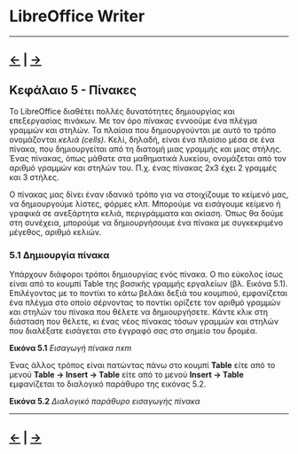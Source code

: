 # LibreOffice Writer

---
[<-](LibreOfficeWriter_chap4.md) | [->](LibreOfficeWriter_chap6.md)
---

## Κεφάλαιο 5 - Πίνακες

Το LibreOffice διαθέτει πολλές δυνατότητες δημιουργίας και επεξεργασίας πινάκων. Με τον όρο _πίνακας_ εννοούμε ένα πλέγμα γραμμών και στηλών. Τα πλαίσια που δημιουργούνται με αυτό το τρόπο ονομάζονται _κελιά (cells)_. Κελί, δηλαδή, είναι ένα πλαίσιο μέσα σε ένα πίνακα, που δημιουργείται από τη διατομή μιας γραμμής και μιας στήλης. Ένας πίνακας, όπως μάθατε στα μαθηματικά λυκείου, ονομάζεται από τον αριθμό γραμμών και στηλών του. Π.χ. ένας πίνακας 2x3 έχει 2 γραμμές και 3 στήλες.

Ο πίνακας μας δίνει έναν ιδανικό τρόπο για να στοιχίζουμε το κείμενό μας, να δημιουργούμε λίστες, φόρμες κλπ. Μπορούμε να εισάγουμε κείμενο ή γραφικά σε ανεξάρτητα κελιά, περιγράμματα και σκίαση. Όπως θα δούμε στη συνέχεια, μπορούμε να δημιουργήσουμε ένα πίνακα με συγκεκριμένο μέγεθος, αριθμό κελιών.

### 5.1 Δημιουργία πίνακα

Υπάρχουν διάφοροι τρόποι δημιουργίας ενός πίνακα. Ο πιο εύκολος ίσως είναι από το κουμπί Table της βασικής γραμμής εργαλείων (βλ. Εικόνα 5.1). 
Επιλέγοντας με το ποντίκι το κάτω βελάκι δεξιά του κουμπιού, εμφανίζεται ένα πλέγμα στο οποίο σέρνοντας το ποντίκι ορίζετε τον αριθμό γραμμών και στηλών του πίνακα που θέλετε να δημιουργήσετε. Κάντε κλικ στη διάσταση που θέλετε, κι ένας νέος πίνακας τόσων γραμμών και στηλών που διαλέξατε εισάγεται στο έγγραφό σας στο σημείο του δρομέα.

**Εικόνα 5.1** _Εισαγωγή πίνακα nxm_

Ένας άλλος τρόπος είναι πατώντας πάνω στο κουμπί **Table** είτε από το μενού **Table → Insert → Table** είτε από το μενού **Insert → Table** εμφανίζεται το διαλογικό παράθυρο της εικόνας 5.2.

**Εικόνα 5.2** _Διαλογικό παράθυρο εισαγωγής πίνακα_

---
[<-](LibreOfficeWriter_chap4.md) | [->](LibreOfficeWriter_chap6.md)
---